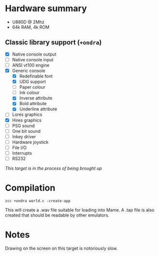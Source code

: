 # Hardware summary

* U880D @ 2Mhz
* 64k RAM, 4k ROM  

## Classic library support (`+ondra`)

* [x] Native console output
* [ ] Native console input
* [ ] ANSI vt100 engine
* [x] Generic console
    * [x] Redefinable font 
    * [x] UDG support
    * [ ] Paper colour
    * [ ] Ink colour
    * [x] Inverse attribute
    * [x] Bold attribute
    * [x] Underline attribute
* [ ] Lores graphics
* [x] Hires graphics
* [ ] PSG sound
* [ ] One bit sound
* [ ] Inkey driver
* [ ] Hardware joystick
* [ ] File I/O
* [ ] Interrupts
* [ ] RS232

_This target is in the process of being brought up_

# Compilation

    zcc +ondra world.c -create-app

This will create a .wav file suitable for loading into Mame. A .tap file is also created that should be readable by other emulators.

# Notes

Drawing on the screen on this target is notoriously slow.
